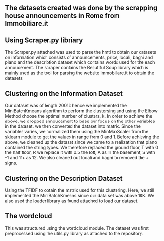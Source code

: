 ## The datasets created was done by the scrapping house announcements in Rome from Immobiliare.it 

## Using Scraper.py libriary
The Scraper.py attached was used to parse the hmtl to obtain our datasets on information which consists of announcements, price, locali, bagni and piano and the description dataset which contains words used for the each  annoucement. The scraper contains the Beautiful Soup library which is mainly used as the tool for parsing the website immobiliare.it to obtain the datasets.

## Clustering on the Information Dataset 
Our dataset was of length 20013 hence we implemented the MiniBatchKmeans algorithm to perform the clustersing and using the Elbow Method choose the optimal number of clusters, k. 
In order to achieve the above, we dropped annoucement to base our focus on the other variables in the dataset.
we then converted the dataset into matrix. Since the variables varies, we normalized them using the MinMaxScaler from the sklearn module to get the values in range from 0 and 1. 
Before achieving the above, we cleaned up the dataset since we came to a realization that piano contained the string types. We therefore 
replaced the ground floor, T with 0
the half floor, R we replace it with 0.5
the loft, A as 11
the basement, S with -1
and 11+ as 12.
We also cleaned out locali and bagni to removed the + signs.

## Clustering on the Description Dataset
Using the TFIDF to obtain the matrix used for this clustering. Here, we still implemented the MiniBatchKmeans since our data set was above 10K. We also used the loader library as found attached to load our dataset.

## The wordcloud 
This was structured using the wordcloud module. The dataset was first preprocessed using the utils.py library as attached to the repository.


